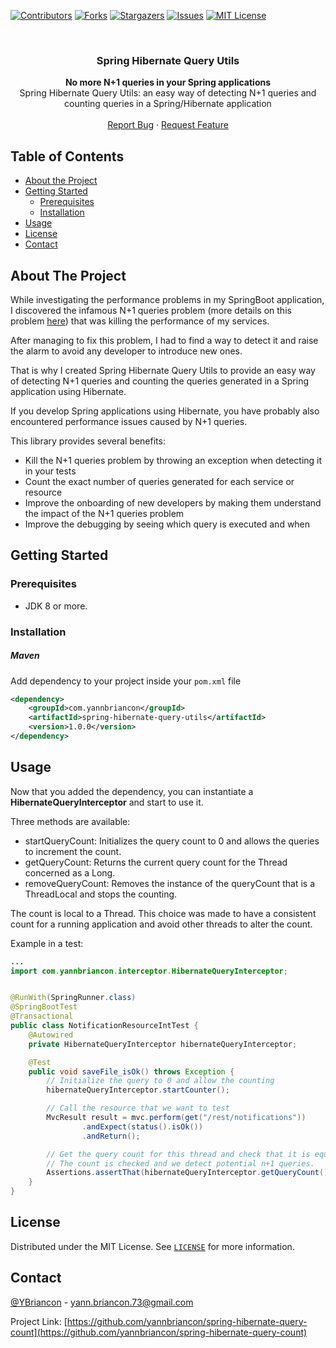 <!-- PROJECT SHIELDS -->
<!--
*** I'm using markdown "reference style" links for readability.
*** Reference links are enclosed in brackets [ ] instead of parentheses ( ).
*** See the bottom of this document for the declaration of the reference variables
*** for contributors-url, forks-url, etc. This is an optional, concise syntax you may use.
*** https://www.markdownguide.org/basic-syntax/#reference-style-links
-->
[![Contributors][contributors-shield]][contributors-url]
[![Forks][forks-shield]][forks-url]
[![Stargazers][stars-shield]][stars-url]
[![Issues][issues-shield]][issues-url]
[![MIT License][license-shield]][license-url]


<!-- PROJECT LOGO -->
<br />
<p align="center">

  <h3 align="center">Spring Hibernate Query Utils</h3>

  <p align="center">
    <b>No more N+1 queries in your Spring applications</b>
    <br />
    Spring Hibernate Query Utils: an easy way of detecting N+1 queries and counting queries in a Spring/Hibernate application 
    <br />
    <br />
    <a href="https://github.com/yannbriancon/spring-hibernate-query-count/issues">Report Bug</a>
    ·
    <a href="https://github.com/yannbriancon/spring-hibernate-query-count/issues">Request Feature</a>
  </p>
</p>



<!-- TABLE OF CONTENTS -->
## Table of Contents

* [About the Project](#about-the-project)
* [Getting Started](#getting-started)
  * [Prerequisites](#prerequisites)
  * [Installation](#installation)
* [Usage](#usage)
* [License](#license)
* [Contact](#contact)



<!-- ABOUT THE PROJECT -->
## About The Project

While investigating the performance problems in my SpringBoot application, I discovered the infamous N+1 queries problem (more details on this problem [here](https://medium.com/@mansoor_ali/hibernate-n-1-queries-problem-8a926b69f618)) that was killing the performance of my services.

After managing to fix this problem, I had to find a way to detect it and raise the alarm to avoid any developer to introduce new ones.

That is why I created Spring Hibernate Query Utils to provide an easy way of detecting N+1 queries and counting the queries generated in a Spring application using Hibernate.

If you develop Spring applications using Hibernate, you have probably also encountered performance issues caused by N+1 queries.

This library provides several benefits:

* Kill the N+1 queries problem by throwing an exception when detecting it in your tests
* Count the exact number of queries generated for each service or resource
* Improve the onboarding of new developers by making them understand the impact of the N+1 queries problem
* Improve the debugging by seeing which query is executed and when


<!-- GETTING STARTED -->
## Getting Started

### Prerequisites

* JDK 8 or more.  

### Installation
##### Maven

Add dependency to your project inside your `pom.xml` file
```xml
<dependency>
    <groupId>com.yannbriancon</groupId>
    <artifactId>spring-hibernate-query-utils</artifactId>
    <version>1.0.0</version>
</dependency>
```


<!-- USAGE -->
## Usage

Now that you added the dependency, you can instantiate a **HibernateQueryInterceptor** and start to use it.

Three methods are available:
* startQueryCount: Initializes the query count to 0 and allows the queries to increment the count.
* getQueryCount: Returns the current query count for the Thread concerned as a Long.
* removeQueryCount: Removes the instance of the queryCount that is a ThreadLocal<Long> and stops the counting.

The count is local to a Thread. This choice was made to have a consistent count for a running application and avoid other threads to alter the count.

Example in a test:

```java
...
import com.yannbriancon.interceptor.HibernateQueryInterceptor;


@RunWith(SpringRunner.class)
@SpringBootTest
@Transactional
public class NotificationResourceIntTest {
    @Autowired
    private HibernateQueryInterceptor hibernateQueryInterceptor;

    @Test
    public void saveFile_isOk() throws Exception {
        // Initialize the query to 0 and allow the counting
        hibernateQueryInterceptor.startCounter();

        // Call the resource that we want to test
        MvcResult result = mvc.perform(get("/rest/notifications"))
                .andExpect(status().isOk())
                .andReturn();

        // Get the query count for this thread and check that it is equal to the number of query you expect, let's say 4.
        // The count is checked and we detect potential n+1 queries.
        Assertions.assertThat(hibernateQueryInterceptor.getQueryCount()).isEqualTo(4);
    }
}
```



<!-- LICENSE -->
## License

Distributed under the MIT License. See [`LICENSE`][license-url] for more information.



<!-- CONTACT -->
## Contact

[@YBriancon](https://twitter.com/YBriancon) - yann.briancon.73@gmail.com

Project Link: [https://github.com/yannbriancon/spring-hibernate-query-count](https://github.com/yannbriancon/spring-hibernate-query-count)


<!-- MARKDOWN LINKS & IMAGES -->
<!-- https://www.markdownguide.org/basic-syntax/#reference-style-links -->
[contributors-shield]: https://img.shields.io/github/contributors/yannbriancon/spring-hibernate-query-count.svg?style=flat-square
[contributors-url]: https://github.com/yannbriancon/spring-hibernate-query-count/graphs/contributors
[forks-shield]: https://img.shields.io/github/forks/yannbriancon/spring-hibernate-query-count.svg?style=flat-square
[forks-url]: https://github.com/yannbriancon/spring-hibernate-query-count/network/members
[stars-shield]: https://img.shields.io/github/stars/yannbriancon/spring-hibernate-query-count.svg?style=flat-square
[stars-url]: https://github.com/yannbriancon/spring-hibernate-query-count/stargazers
[issues-shield]: https://img.shields.io/github/issues/yannbriancon/spring-hibernate-query-count.svg?style=flat-square
[issues-url]: https://github.com/yannbriancon/spring-hibernate-query-count/issues
[license-shield]: https://img.shields.io/github/license/yannbriancon/spring-hibernate-query-count.svg?style=flat-square
[license-url]: https://github.com/yannbriancon/spring-hibernate-query-count/blob/master/LICENSE
